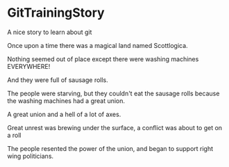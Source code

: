 # GitTrainingStory

A nice story to learn about git

Once upon a time there was a magical land named Scottlogica.

Nothing seemed out of place except there were washing machines EVERYWHERE!

And they were full of sausage rolls.

The people were starving, but they couldn't eat the sausage rolls because the washing machines had a great union.

A great union and a hell of a lot of axes.

Great unrest was brewing under the surface, a conflict was about to get on a roll

The people resented the power of the union, and began to support right wing politicians.
